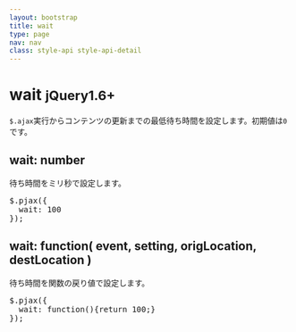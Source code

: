 ```yaml
---
layout: bootstrap
title: wait
type: page
nav: nav
class: style-api style-api-detail
---
```


# wait <small><span class="label label-primary">jQuery1.6+</span></small>
`$.ajax`実行からコンテンツの更新までの最低待ち時間を設定します。初期値は`0`です。

## wait: number
待ち時間をミリ秒で設定します。

<pre class="sh brush: js;">
$.pjax({
  wait: 100
});
</pre>

## wait: function( event, setting, origLocation, destLocation )
待ち時間を関数の戻り値で設定します。

<pre class="sh brush: js;">
$.pjax({
  wait: function(){return 100;}
});
</pre>
